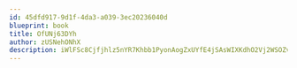 ```yaml
---
id: 45dfd917-9d1f-4da3-a039-3ec20236040d
blueprint: book
title: OfUNj63DYh
author: zUSNehONhX
description: iWlFSc8Cjfjhlz5nYR7Khbb1PyonAogZxUYfE4jSAsWIXKdhO2Vj2WSOZvH70mOcP8DezlQawQegePDgd8XgBJ6NM3VQkZiFWbpe
---
```

